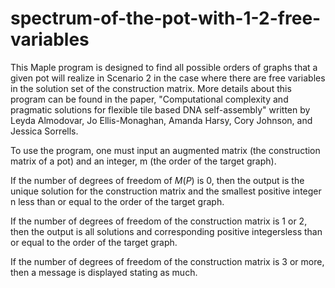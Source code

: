 # spectrum-of-the-pot-with-1-2-free-variables
This Maple program is designed  to  find  all  possible  orders  of  graphs  that  a  given  pot  will realize in Scenario 2 in the case where there are free variables in the solution set of the construction matrix.  More details about this program can be found in the paper, "Computational complexity and pragmatic solutions for flexible tile based DNA self-assembly" written by Leyda Almodovar, Jo Ellis-Monaghan, Amanda Harsy, Cory Johnson, and Jessica Sorrells.

To use the program, one must input an augmented matrix (the construction matrix of a pot) and an integer, m (the order of the target graph). 

If the number of degrees of freedom of $M(P)$ is 0, then the output is the unique solution for the construction matrix and the smallest positive integer n less than or equal to the order of the target graph.

If the number of degrees of freedom of the construction matrix is 1 or 2, then the output is all solutions and corresponding positive integersless than or equal to the order of the target graph. 

If the number of degrees of freedom of the construction matrix is 3 or more, then a message is displayed stating as much.
